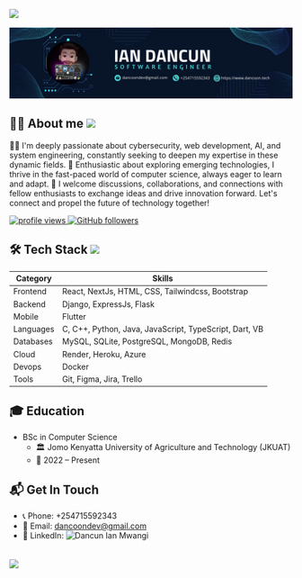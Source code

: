 <p align="left"><img src="https://readme-typing-svg.herokuapp.com?color=87CEFA&lines=Welcome+To+My+Github!;Hope+you+Enjoy+:)."> </p>
<img alt="Dancoon's Banner" src="Banner.png">

## 👨‍💻 About me <img src="https://media.giphy.com/media/mGcNjsfWAjY5AEZNw6/giphy.gif" width="50">
👨‍💻 I'm deeply passionate about cybersecurity, web development, AI, and system engineering, constantly seeking to deepen my expertise in these dynamic fields.
🤖 Enthusiastic about exploring emerging technologies, I thrive in the fast-paced world of computer science, always eager to learn and adapt.
🚀 I welcome discussions, collaborations, and connections with fellow enthusiasts to exchange ideas and drive innovation forward. Let's connect and propel the future of technology together!
<p align="left">
  <a href="https://github.com/dancoon/dancoon">
    <img src="https://komarev.com/ghpvc/?username=dancoon&color=red" alt="profile views" />
  </a>
  <a href="https://github.com/dancoon?tab=followers">
    <img alt="GitHub followers" src="https://img.shields.io/github/followers/dancoon?color=yellow&logo=github">
  </a>
</p>

<!---
## 📘 My Top Projects
[![nexus](https://github-readme-stats.vercel.app/api/pin/?username=dancoon&repo=nexus&border_color=3498DB&bg_color=0D1117&title_color=C9D1D9&text_color=8B949E&icon_color=D4AC0D)](https://github.com/dancoon/nexus)
--->

## 🛠 Tech Stack  <img src="https://media.giphy.com/media/VgCDAzcKvsR6OM0uWg/giphy.gif" width="50">

| Category         | Skills                                        |
|------------------|-----------------------------------------------|
| Frontend         | React, NextJs, HTML, CSS, Tailwindcss, Bootstrap |
| Backend          | Django, ExpressJs, Flask                      |
| Mobile           | Flutter                                       |
| Languages        | C, C++, Python, Java, JavaScript, TypeScript, Dart, VB |
| Databases        | MySQL, SQLite, PostgreSQL, MongoDB, Redis     |
| Cloud            | Render, Heroku, Azure                         |
| Devops           | Docker                                        |
| Tools            | Git, Figma, Jira, Trello                      |

## 🎓 Education
- BSc in Computer Science
    +  🏛 Jomo Kenyatta University of Agriculture and Technology (JKUAT)
    +  📅 2022 – Present

## 📬 Get In Touch
* 📞 Phone: +254715592343
* 📧 Email: dancoondev@gmail.com
* 🔗 LinkedIn: ![Dancun Ian Mwangi]( https://www.linkedin.com/in/dancoon/)

<h2 align="left"><img src="https://readme-typing-svg.herokuapp.com?color=87CEFA&lines=Thank+you+for+stopping+by!;Have+a+nice+day."></h2>
<!---
dancoon/dancoon is a ✨ special ✨ repository because its `README.md` (this file) appears on your GitHub profile.
You can click the Preview link to take a look at your changes.
--->
